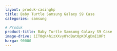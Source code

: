 ```yaml
---
layout: produk-casinghp
title: Baby Turtle Samsung Galaxy S9 Case
categories: samsung

# Produk
product-title: Baby Turtle Samsung Galaxy S9 Case
image-drive: 1ITOqR4hizXXvyOYdBat0pKOlgDmI10Ft
harga: 90000
---
```

